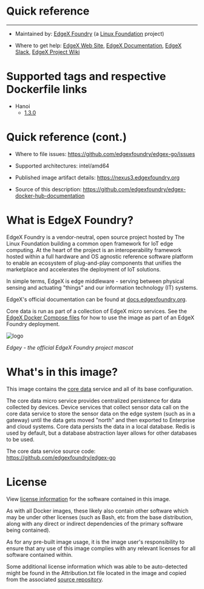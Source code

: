 # Quick reference
---

- Maintained by: [EdgeX Foundry](https://www.edgexfoundry.org) (a [Linux Foundation](https://www.linuxfoundation.org/) project)

- Where to get help: [EdgeX Web Site](https://www.edgexfoundry.com), [EdgeX Documentation](https://docs.edgexfoundry.com), [EdgeX Slack](https://slack.edgexfoundry.org/), [EdgeX Project Wiki](https://wiki.edgexfoundry.org)

# Supported tags and respective Dockerfile links

- Hanoi
    - [1.3.0](https://github.com/edgexfoundry/edgex-go/blob/master/cmd/core-data/Dockerfile)

# Quick reference (cont.)

- Where to file issues: https://github.com/edgexfoundry/edgex-go/issues

- Supported architectures: intel/amd64

- Published image artifact details: https://nexus3.edgexfoundry.org

- Source of this description: https://github.com/edgexfoundry/edgex-docker-hub-documentation

# What is EdgeX Foundry?

EdgeX Foundry is a vendor-neutral, open source project hosted by The Linux Foundation building a common open framework for IoT edge computing.  At the heart of the project is an interoperability framework hosted within a full hardware and OS agnostic reference software platform to enable an ecosystem of plug-and-play components that unifies the marketplace and accelerates the deployment of IoT solutions.

In simple terms, EdgeX is edge middleware - serving between physical sensing and actuating "things" and our information technology (IT) systems.

EdgeX's official documentation can be found at [docs.edgexfoundry.org](https://docs.edgexfoundry.org).

Core data is run as part of a collection of EdgeX micro services.  See the [EdgeX Docker Compose files](https://github.com/edgexfoundry/developer-scripts/tree/master/releases) for how to use the image as part of an EdgeX Foundry deployment.

![logo](EdgeX_octopus.png)

*Edgey - the official EdgeX Foundry project mascot*

# What's in this image?

This image contains the [core data](https://docs.edgexfoundry.org/1.3/microservices/core/data/Ch-CoreData/) service and all of its base configuration.

The core data micro service provides centralized persistence for data collected by devices. Device services that collect sensor data call on the core data service to store the sensor data on the edge system (such as in a gateway) until the data gets moved "north" and then exported to Enterprise and cloud systems. Core data persists the data in a local database. Redis is used by default, but a database abstraction layer allows for other databases to be used.

The core data service source code: https://github.com/edgexfoundry/edgex-go

# License

View [license information](https://docs.edgexfoundry.org/1.3/#apache-2-license) for the software contained in this image.

As with all Docker images, these likely also contain other software which may be under other licenses (such as Bash, etc from the base distribution, along with any direct or indirect dependencies of the primary software being contained).

As for any pre-built image usage, it is the image user's responsibility to ensure that any use of this image complies with any relevant licenses for all software contained within.

Some additional license information which was able to be auto-detected might be found in the Attribution.txt file located in the image and copied from the associated 
[source repository](https://github.com/edgexfoundry/edgex-go/blob/master/Attribution.txt).